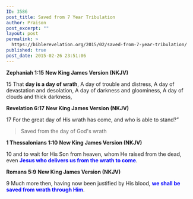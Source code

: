 ```yaml
---
ID: 3586
post_title: Saved from 7 Year Tribulation
author: Praison
post_excerpt: ""
layout: post
permalink: >
  https://biblerevelation.org/2015/02/saved-from-7-year-tribulation/
published: true
post_date: 2015-02-26 23:51:06
---
```

<strong>Zephaniah 1:15</strong>
<strong> New King James Version (NKJV)</strong>

15 That <strong>day is a day of wrath</strong>,
A day of trouble and distress,
A day of devastation and desolation,
A day of darkness and gloominess,
A day of clouds and thick darkness,

<strong>Revelation 6:17</strong>
<strong> New King James Version (NKJV)</strong>

17 For the great day of His wrath has come, and who is able to stand?”
<blockquote>Saved from the day of God's wrath</blockquote>
<strong>1 Thessalonians 1:10</strong>
<strong> New King James Version (NKJV)</strong>

10 and to wait for His Son from heaven, whom He raised from the dead, even <span style="color: #0000ff;"><strong>Jesus who delivers us from the wrath to come</strong></span>.

<strong>Romans 5:9</strong>
<strong> New King James Version (NKJV)</strong>

9 Much more then, having now been justified by His blood, <span style="color: #0000ff;"><strong>we shall be saved from wrath through Him</strong></span>.

&nbsp;